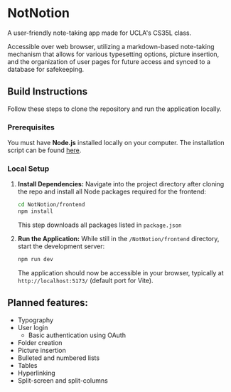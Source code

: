 # NotNotion
A user-friendly note-taking app made for UCLA's CS35L class.

Accessible over web browser, utilizing a markdown-based note-taking mechanism that allows for various typesetting options, picture insertion, and the organization of user pages for future access and synced to a database for safekeeping.

## Build Instructions 
Follow these steps to clone the repository and run the application locally.

### Prerequisites
You must have **Node.js** installed locally on your computer. The installation script can be found [here](https://nodejs.org/en/download).

### Local Setup
1. **Install Dependencies:**
   Navigate into the project directory after cloning the repo and install all Node packages required for the frontend:
   ```bash
   cd NotNotion/frontend
   npm install
   ```
   This step downloads all packages listed in `package.json`

2. **Run the Application:**
   While still in the `/NotNotion/frontend` directory, start the development server:
   ```bash
   npm run dev
   ```
   The application should now be accessible in your browser, typically at `http://localhost:5173/` (default port for Vite).


## Planned features:
* Typography
* User login
  * Basic authentication using OAuth
* Folder creation
* Picture insertion
* Bulleted and numbered lists
* Tables
* Hyperlinking
* Split-screen and split-columns
